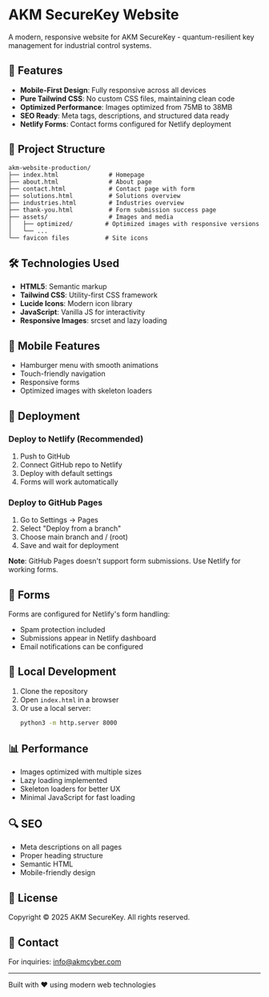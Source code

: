 # AKM SecureKey Website

A modern, responsive website for AKM SecureKey - quantum-resilient key management for industrial control systems.

## 🚀 Features

- **Mobile-First Design**: Fully responsive across all devices
- **Pure Tailwind CSS**: No custom CSS files, maintaining clean code
- **Optimized Performance**: Images optimized from 75MB to 38MB
- **SEO Ready**: Meta tags, descriptions, and structured data ready
- **Netlify Forms**: Contact forms configured for Netlify deployment

## 📁 Project Structure

```
akm-website-production/
├── index.html              # Homepage
├── about.html              # About page
├── contact.html            # Contact page with form
├── solutions.html          # Solutions overview
├── industries.html         # Industries overview
├── thank-you.html          # Form submission success page
├── assets/                 # Images and media
│   ├── optimized/         # Optimized images with responsive versions
│   └── ...
└── favicon files          # Site icons
```

## 🛠️ Technologies Used

- **HTML5**: Semantic markup
- **Tailwind CSS**: Utility-first CSS framework
- **Lucide Icons**: Modern icon library
- **JavaScript**: Vanilla JS for interactivity
- **Responsive Images**: srcset and lazy loading

## 📱 Mobile Features

- Hamburger menu with smooth animations
- Touch-friendly navigation
- Responsive forms
- Optimized images with skeleton loaders

## 🚀 Deployment

### Deploy to Netlify (Recommended)

1. Push to GitHub
2. Connect GitHub repo to Netlify
3. Deploy with default settings
4. Forms will work automatically

### Deploy to GitHub Pages

1. Go to Settings → Pages
2. Select "Deploy from a branch"
3. Choose main branch and / (root)
4. Save and wait for deployment

**Note**: GitHub Pages doesn't support form submissions. Use Netlify for working forms.

## 📝 Forms

Forms are configured for Netlify's form handling:
- Spam protection included
- Submissions appear in Netlify dashboard
- Email notifications can be configured

## 🔧 Local Development

1. Clone the repository
2. Open `index.html` in a browser
3. Or use a local server:
   ```bash
   python3 -m http.server 8000
   ```

## 📊 Performance

- Images optimized with multiple sizes
- Lazy loading implemented
- Skeleton loaders for better UX
- Minimal JavaScript for fast loading

## 🔍 SEO

- Meta descriptions on all pages
- Proper heading structure
- Semantic HTML
- Mobile-friendly design

## 📄 License

Copyright © 2025 AKM SecureKey. All rights reserved.

## 🤝 Contact

For inquiries: info@akmcyber.com

---

Built with ❤️ using modern web technologies